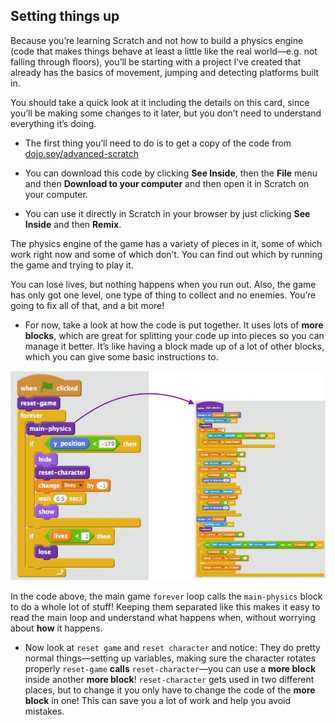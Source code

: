 ## Setting things up

Because you’re learning Scratch and not how to build a physics engine (code that makes things behave at least a little like the real world—e.g. not falling through floors), you’ll be starting with a project I’ve created that already has the basics of movement, jumping and detecting platforms built in.

You should take a quick look at it including the details on this card, since you’ll be making some changes to it later, but you don’t need to understand everything it’s doing.

+ The first thing you’ll need to do is to get a copy of the code from [dojo.soy/advanced-scratch](http://dojo.soy/advanced-scratch) 

+ You can download this code by clicking **See Inside**, then the **File** menu and then **Download to your computer** and then open it in Scratch on your computer.

+ You can use it directly in Scratch in your browser by just clicking **See Inside** and then **Remix**.

The physics engine of the game has a variety of pieces in it, some of which work right now and some of which don’t. You can find out which by running the game and trying to play it.

You can lose lives, but nothing happens when you run out. Also, the game has only got one level, one type of thing to collect and  no enemies. You’re going to fix all of that, and a bit more!

+ For now, take a look at how the code is put together. It uses lots of **more blocks**, which are great for splitting your code up into pieces so you can manage it better. It’s like having a block made up of a lot of other blocks, which you can give some basic instructions to.

![](images/setup2and3.png)

In the code above, the main game `forever` loop calls the `main-physics` block to do a whole lot of stuff! Keeping them separated like this makes it easy to read the main loop and understand what happens when, without worrying about **how** it happens.
 

+ Now look at `reset game` and `reset character` and notice:
    They do pretty normal things—setting up variables, making sure the character rotates properly
    `reset-game` **calls** `reset-character`—you can use a **more block** inside another **more block**!
    `reset-character` gets used in two different places, but to change it you only have to change the code of the **more block** in one! This can save you a lot of work and help you avoid mistakes.

